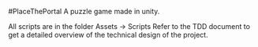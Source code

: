 #PlaceThePortal
A puzzle game made in unity.

All scripts are in the folder Assets -> Scripts
Refer to the TDD document to get a detailed overview of the technical design of the project.
